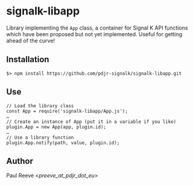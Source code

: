 # signalk-libapp

Library implementing the ```App``` class, a container for Signal K API
functions which have been proposed but not yet implemented.
Useful for getting ahead of the curve!

## Installation
```
$> npm install https://github.com/pdjr-signalk/signalk-libapp.git
```

## Use
```
// Load the library class
const App = require('signalk-libapp/App.js');
…
// Create an instance of App (put it in a variable if you like)
plugin.App = new App(app, plugin.id);
…
// Use a library function 
plugin.App.notify(path, value, plugin.id);
```

## Author

Paul Reeve <*preeve_at_pdjr_dot_eu*>


